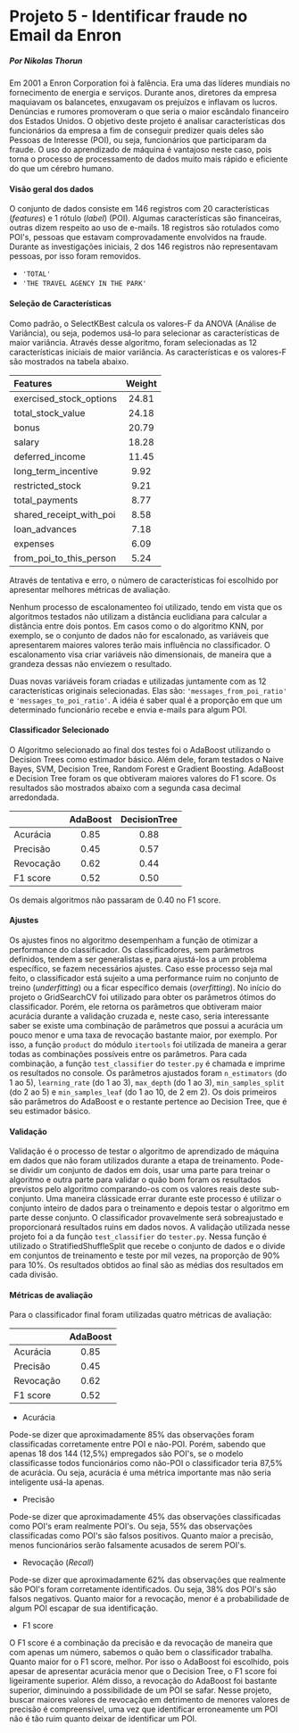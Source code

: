 
Projeto 5 - Identificar fraude no Email da Enron 
====================
##### Por Nikolas Thorun

Em 2001 a Enron Corporation foi à falência. Era uma das líderes mundiais no fornecimento de energia e serviços. Durante anos, diretores da empresa maquiavam os balancetes, enxugavam os prejuízos e inflavam os lucros. Denúncias e rumores promoveram o que seria o maior escândalo financeiro dos Estados Unidos.
O objetivo deste projeto é analisar características dos funcionários da empresa a fim de conseguir predizer quais deles são Pessoas de Interesse (POI), ou seja, funcionários que participaram da fraude. O uso do aprendizado de máquina é vantajoso neste caso, pois torna o processo de processamento de dados muito mais rápido e eficiente do que um cérebro humano.

#### Visão geral dos dados

O conjunto de dados consiste em 146 registros com 20 características (_features_) e 1 rótulo (_label_) (POI). Algumas características são financeiras, outras dizem respeito ao uso de e-mails. 18 registros são rotulados como POI's, pessoas que estavam comprovadamente envolvidos na fraude.
Durante as investigações iniciais, 2 dos 146 registros não representavam pessoas, por isso foram removidos.


* `'TOTAL'`
* `'THE TRAVEL AGENCY IN THE PARK'`





#### Seleção de Características
Como padrão, o SelectKBest calcula os valores-F da ANOVA (Análise de Variância), ou seja, podemos usá-lo para selecionar as características de maior variância. 
Através desse algoritmo, foram selecionadas as 12 características iniciais de maior variância. As características e os valores-F são mostrados na tabela abaixo.
        
|Features | Weight | 
|:-------|:------:|
|  exercised_stock_options | 24.81  |
|  total_stock_value | 24.18  |
|  bonus | 20.79  | 
|  salary | 18.28  |
|  deferred_income | 11.45 |
|  long_term_incentive | 9.92  |
|  restricted_stock | 9.21  |
|  total_payments | 8.77  |
|  shared_receipt_with_poi | 8.58  |
|  loan_advances | 7.18  |
|  expenses | 6.09  |
|  from_poi_to_this_person | 5.24  |

Através de tentativa e erro, o número de características foi escolhido por apresentar melhores métricas de avaliação.

Nenhum processo de escalonamenteo foi utilizado, tendo em vista que os algoritmos testados não utilizam a distância euclidiana para calcular a distância entre dois pontos. Em casos como o do algoritmo KNN, por exemplo, se o conjunto de dados não for escalonado, as variáveis que apresentarem maiores valores terão mais influência no classificador. O escalonamento visa criar variáveis não dimensionais, de maneira que a grandeza dessas não enviezem o resultado. 

Duas novas variáveis foram criadas e utilizadas juntamente com as 12 características originais selecionadas.
Elas são: `'messages_from_poi_ratio'` e `'messages_to_poi_ratio'`. A idéia é saber qual é a proporção em que um determinado funcionário recebe e envia e-mails para algum POI. 


#### Classificador Selecionado
O Algoritmo selecionado ao final dos testes foi o AdaBoost utilizando o Decision Trees como estimador básico. Além dele, foram testados o Naive Bayes, SVM, Decision Tree, Random Forest e Gradient Boosting. AdaBoost e Decision Tree foram os que obtiveram maiores valores do F1 score. 
Os resultados são mostrados abaixo com a segunda casa decimal arredondada.


| | AdaBoost | DecisionTree   |
|:-------|:------:|:------:|
|  Acurácia | 0.85  | 0.88 |
|  Precisão | 0.45  | 0.57 |
|  Revocação | 0.62  | 0.44 |
|  F1 score | 0.52  | 0.50 |

Os demais algoritmos não passaram de 0.40 no F1 score.

#### Ajustes

Os ajustes finos no algoritmo desempenham a função de otimizar a performance do classificador. Os classificadores, sem parâmetros definidos, tendem a ser generalistas e, para ajustá-los a um problema específico, se fazem necessários ajustes. Caso esse processo seja mal feito, o classificador está sujeito a uma performance ruim no conjunto de treino (_underfitting_) ou a ficar específico demais (_overfitting_).
No início do projeto o GridSearchCV foi utilizado para obter os parâmetros ótimos do classificador. Porém, ele retorna os parâmetros que obtiveram maior acurácia durante a validação cruzada e, neste caso, seria interessante saber se existe uma combinação de parâmetros que possui a acurácia um pouco menor e uma taxa de revocação bastante maior, por exemplo.
Por isso, a função `product` do módulo `itertools` foi utilizada de maneira a gerar todas as combinações possíveis entre os parâmetros. Para cada combinação, a função `test_classifier` do `tester.py` é chamada e imprime os resultados no console.
Os parâmetros ajustados foram `n_estimators` (do 1 ao 5), `learning_rate` (do 1 ao 3), `max_depth` (do 1 ao 3), `min_samples_split` (do 2 ao 5) e `min_samples_leaf` (do 1 ao 10, de 2 em 2). Os dois primeiros são parâmetros do AdaBoost e o restante pertence ao Decision Tree, que é seu estimador básico.


#### Validação

Validação é o processo de testar o algoritmo de aprendizado de máquina em dados que não foram utilizados durante a etapa de treinamento. Pode-se dividir um conjunto de dados em dois, usar uma parte para treinar o algoritmo e outra parte para validar o quão bom foram os resultados previstos pelo algoritmo comparando-os com os valores reais deste sub-conjunto. Uma maneira clássicade errar durante este processo é utilizar o conjunto inteiro de dados para o treinamento e depois testar o algoritmo em parte desse conjunto. O classificador provavelmente será sobreajustado e proporcionará resultados ruins em dados novos.
A validação utilizada nesse projeto foi a da função `test_classifier` do `tester.py`. Nessa função é utilizado o StratifiedShuffleSplit que recebe o conjunto de dados e o divide em conjuntos de treinamento e teste por mil vezes, na proporção de 90% para 10%. Os resultados obtidos ao final são as médias dos resultados em cada divisão.

#### Métricas de avaliação
Para o classificador final foram utilizadas quatro métricas de avaliação:

| | AdaBoost | 
|:-------|:------:|
|  Acurácia | 0.85  | 
|  Precisão | 0.45  | 
|  Revocação | 0.62  | 
|  F1 score | 0.52  | 

* Acurácia

Pode-se dizer que aproximadamente 85% das observações foram classificadas corretamente entre POI e não-POI. Porém, sabendo que apenas 18 dos 144 (12,5%) empregados são POI's, se o modelo classificasse todos funcionários como não-POI o classificador teria 87,5% de acurácia. Ou seja, acurácia é uma métrica importante mas não seria inteligente usá-la apenas.
* Precisão

Pode-se dizer que aproximadamente 45% das observações classificadas como POI's eram realmente POI's. Ou seja, 55% das observações classificadas como POI's são falsos positivos. Quanto maior a precisão, menos funcionários serão falsamente acusados de serem POI's.
* Revocação (_Recall_)

Pode-se dizer que aproximadamente 62% das observações que realmente são POI's foram corretamente identificados. Ou seja, 38% dos POI's são falsos negativos. Quanto maior for a revocação, menor é a probabilidade de algum POI escapar de sua identificação.
* F1 score

O F1 score é a combinação da precisão e da revocação de maneira que com apenas um número, sabemos o quão bem o classificador trabalha. Quanto maior for o F1 score, melhor.
Por isso o AdaBoost foi escolhido, pois apesar de apresentar acurácia menor que o Decision Tree, o F1 score foi ligeiramente superior. Além disso, a revocação do AdaBoost foi bastante superior, diminuindo a possibilidade de um POI se safar.
Nesse projeto, buscar maiores valores de revocação em detrimento de menores valores de precisão é compreensível, uma vez que identificar erroneamente um POI não é tão ruim quanto deixar de identificar um POI.

